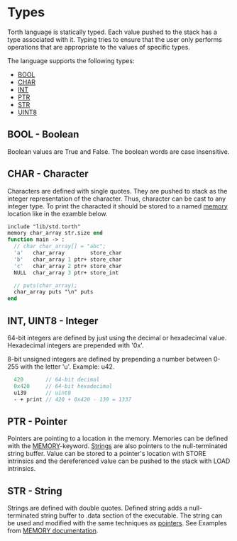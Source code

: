 # Types

Torth language is statically typed. Each value pushed to the stack has a type associated with it. Typing tries to ensure that the user only performs operations that are appropriate to the values of specific types.

The language supports the following types:

- [BOOL](#bool---boolean)
- [CHAR](#char---character)
- [INT](#int-uint8---integer)
- [PTR](#ptr---pointer)
- [STR](#str---string)
- [UINT8](#int-uint8---integer)

## BOOL - Boolean

Boolean values are True and False. The boolean words are case insensitive.

## CHAR - Character

Characters are defined with single quotes. They are pushed to stack as the integer representation of the character. Thus, character can be cast to any integer type. To print the characted it should be stored to a named [memory](keywords.md#memory) location like in the examble below.

```pascal
include "lib/std.torth"
memory char_array str.size end
function main -> :
  // char char_array[] = "abc";
  'a'   char_array        store_char
  'b'   char_array 1 ptr+ store_char
  'c'   char_array 2 ptr+ store_char
  NULL  char_array 3 ptr+ store_int

  // puts(char_array);
  char_array puts "\n" puts
end
```

## INT, UINT8 - Integer

64-bit integers are defined by just using the decimal or hexadecimal value. Hexadecimal integers are prepended with '0x'.

8-bit unsigned integers are defined by prepending a number between 0-255 with the letter 'u'. Example: u42.

```pascal
  420       // 64-bit decimal
  0x420     // 64-bit hexadecimal
  u139      // uint8
  - + print // 420 + 0x420 - 139 = 1337
```

## PTR - Pointer

Pointers are pointing to a location in the memory. Memories can be defined with the [MEMORY](./keywords.md#MEMORY)-keyword. [Strings](#STR---String) are also pointers to the null-terminated string buffer. Value can be stored to a pointer's location with STORE intrinsics and the dereferenced value can be pushed to the stack with LOAD intrinsics.

## STR - String

Strings are defined with double quotes. Defined string adds a null-terminated string buffer to .data section of the executable. The string can be used and modified with the same techniques as [pointers](#ptr---pointer). See Examples from [MEMORY documentation](./keywords.md#MEMORY).
